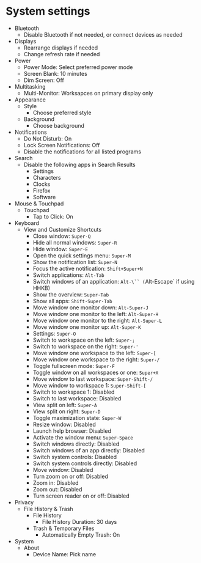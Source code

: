 # System settings

- Bluetooth
  - Disable Bluetooth if not needed, or connect devices as needed
- Displays
  - Rearrange displays if needed
  - Change refresh rate if needed
- Power
  - Power Mode: Select preferred power mode
  - Screen Blank: 10 minutes
  - Dim Screen: Off
- Multitasking
  - Multi-Monitor: Worksapces on primary display only
- Appearance
  - Style
    - Choose preferred style
  - Background
    - Choose background
- Notifications
  - Do Not Disturb: On
  - Lock Screen Notifications: Off
  - Disable the notifications for all listed programs
- Search
  - Disable the following apps in Search Results
    - Settings
    - Characters
    - Clocks
    - Firefox
    - Software
- Mouse & Touchpad
  - Touchpad
    - Tap to Click: On
- Keyboard
  - View and Customize Shortcuts
    - Close window: `Super-Q`
    - Hide all normal windows: `Super-R`
    - Hide window: `Super-E`
    - Open the quick settings menu: `Super-M`
    - Show the notification list: `Super-N`
    - Focus the active notification: `Shift+Super+N`
    - Switch applications: `Alt-Tab`
    - Switch windows of an application: `Alt-\`` (`Alt-Escape` if using HHKB)
    - Show the overview: `Super-Tab`
    - Show all apps: `Shift-Super-Tab`
    - Move window one monitor down: `Alt-Super-J`
    - Move window one monitor to the left: `Alt-Super-H`
    - Move window one monitor to the right: `Alt-Super-L`
    - Move window one monitor up: `Alt-Super-K`
    - Settings: `Super-O`
    - Switch to workspace on the left: `Super-;`
    - Switch to workspace on the right: `Super-'`
    - Move window one workspace to the left: `Super-[`
    - Move window one workspace to the right: `Super-/`
    - Toggle fullscreen mode: `Super-F`
    - Toggle window on all workspaces or one: `Super+X`
    - Move window to last workspace: `Super-Shift-/`
    - Move window to workspace 1: `Super-Shift-[`
    - Switch to workspace 1: Disabled
    - Switch to last workspace: Disabled
    - View split on left: `Super-A`
    - View split on right: `Super-D`
    - Toggle maximization state: `Super-W`
    - Resize window: Disabled
    - Launch help browser: Disabled
    - Activate the window menu: `Super-Space`
    - Switch windows directly: Disabled
    - Switch windows of an app directly: Disabled
    - Switch system controls: Disabled
    - Switch system controls directly: Disabled
    - Move window: Disabled
    - Turn zoom on or off: Disabled
    - Zoom in: Disabled
    - Zoom out: Disabled
    - Turn screen reader on or off: Disabled
- Privacy
  - File History & Trash
    - File History
      - File History Duration: 30 days
    - Trash & Temporary Files
      - Automatically Empty Trash: On
- System
  - About
    - Device Name: Pick name
